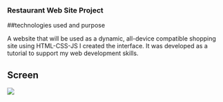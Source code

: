 ### Restaurant Web Site Project

##technologies used and purpose

A website that will be used as a dynamic, all-device compatible shopping site using HTML-CSS-JS
I created the interface. 
It was developed as a tutorial to support my web development skills.

## Screen
![](screen.gif)
